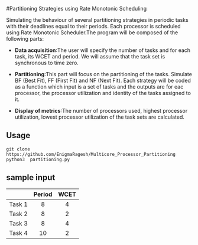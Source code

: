 
#Partitioning Strategies using Rate Monotonic Scheduling

Simulating the behaviour of several partitioning strategies in periodic tasks with their deadlines equal to their periods. Each processor is scheduled using Rate Monotonic Scheduler.The program will be composed of the following parts:
* **Data acquisition**:The user will specify the number of tasks and for each task, its WCET and period. We will assume that the task set is synchronous to time zero.

* **Partitioning**:This part will focus on the partitioning of the tasks. Simulate BF
(Best Fit), FF (First Fit) and NF (Next Fit). Each strategy will be coded as a function which input is a set of tasks and the outputs are for eac processor, the processor utilization and identity of the tasks assigned to it.

* **Display of metrics**:The number of processors used, highest processor utilization, lowest processor utilization of the task sets are calculated.

## Usage
```
git clone https://github.com/EnigmaRagesh/Multicore_Processor_Partitioning
python3  partitioning.py
```

## sample input 

|        | Period  | WCET |
|:------:|:-------:|:----:|
| Task 1 |    8    |   4  |
| Task 2 |    8    |   2  |
| Task 3 |    8    |   4  |
| Task 4 |    10   |   2  |
